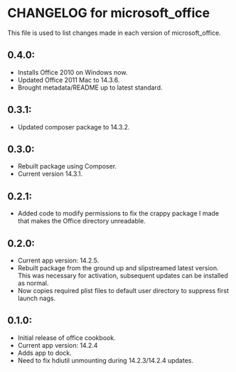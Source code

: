 # CHANGELOG for microsoft_office

This file is used to list changes made in each version of microsoft_office.

## 0.4.0:

* Installs Office 2010 on Windows now.
* Updated Office 2011 Mac to 14.3.6.
* Brought metadata/README up to latest standard.

## 0.3.1:

* Updated composer package to 14.3.2.

## 0.3.0:

* Rebuilt package using Composer.
* Current version 14.3.1.

## 0.2.1:

* Added code to modify permissions to fix the crappy package I made that makes the Office directory unreadable.

## 0.2.0:

* Current app version: 14.2.5.
* Rebuilt package from the ground up and slipstreamed latest version.  This was necessary for activation, subsequent updates can be installed as normal. 
* Now copies required plist files to default user directory to suppress first launch nags.

## 0.1.0:

* Initial release of office cookbook.
* Current app version: 14.2.4
* Adds app to dock.
* Need to fix hdiutil unmounting during 14.2.3/14.2.4 updates.